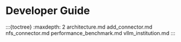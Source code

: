 # Developer Guide

:::{toctree}
:maxdepth: 2
architecture.md
add_connector.md
nfs_connector.md
performance_benchmark.md
vllm_institution.md
:::

